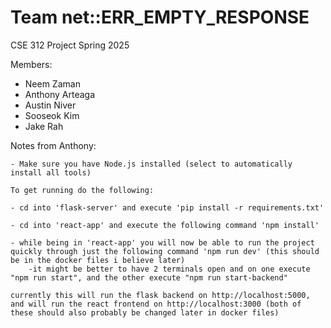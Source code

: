 # Team net::ERR_EMPTY_RESPONSE
CSE 312 Project Spring 2025

Members:
- Neem Zaman
- Anthony Arteaga
- Austin Niver
- Sooseok Kim
- Jake Rah

Notes from Anthony:

    - Make sure you have Node.js installed (select to automatically install all tools)

    To get running do the following:

    - cd into 'flask-server' and execute 'pip install -r requirements.txt'

    - cd into 'react-app' and execute the following command 'npm install'

    - while being in 'react-app' you will now be able to run the project quickly through just the following command 'npm run dev' (this should be in the docker files i believe later)
        -it might be better to have 2 terminals open and on one execute "npm run start", and the other execute "npm run start-backend"

    currently this will run the flask backend on http://localhost:5000, and will run the react frontend on http://localhost:3000 (both of these should also probably be changed later in docker files)



